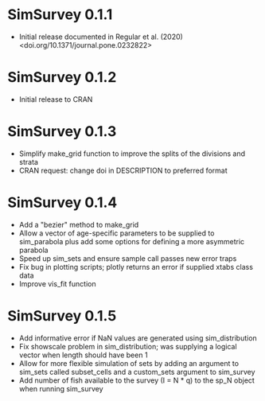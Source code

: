 # SimSurvey 0.1.1

* Initial release documented in Regular et al. (2020) <doi.org/10.1371/journal.pone.0232822>

# SimSurvey 0.1.2

* Initial release to CRAN

# SimSurvey 0.1.3

* Simplify make_grid function to improve the splits of the divisions and strata
* CRAN request: change doi in DESCRIPTION to preferred format

# SimSurvey 0.1.4

* Add a "bezier" method to make_grid
* Allow a vector of age-specific parameters to be supplied to sim_parabola plus add some options for defining a more asymmetric parabola
* Speed up sim_sets and ensure sample call passes new error traps
* Fix bug in plotting scripts; plotly returns an error if supplied xtabs class data
* Improve vis_fit function

# SimSurvey 0.1.5

* Add informative error if NaN values are generated using sim_distribution
* Fix showscale problem in sim_distribution; was supplying a logical vector when length should have been 1
* Allow for more flexible simulation of sets by adding an argument to sim_sets called subset_cells and a custom_sets argument to sim_survey
* Add number of fish available to the survey (I = N * q) to the sp_N object when running sim_survey


